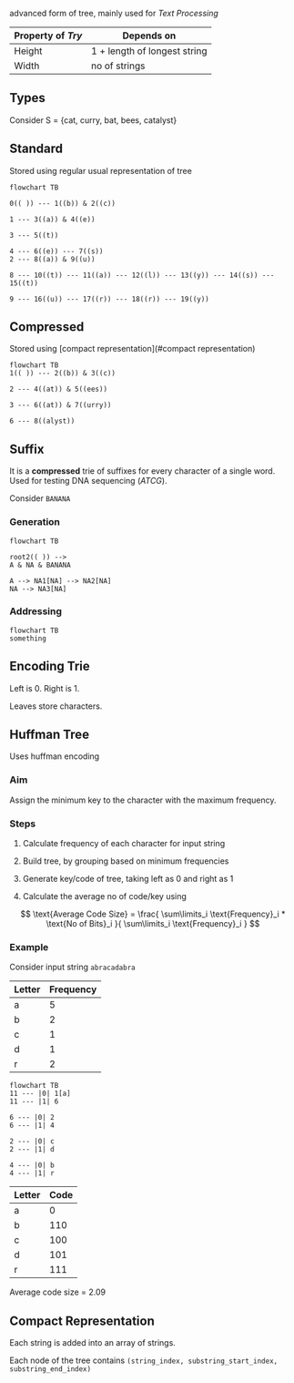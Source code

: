 advanced form of tree, mainly used for *Text Processing*

| Property of *Try* | Depends on                   |
| ----------------- | ---------------------------- |
| Height            | 1 + length of longest string |
| Width             | no of strings                |

## Types

Consider S = {cat, curry, bat, bees, catalyst}

## Standard

Stored using regular usual representation of tree

```mermaid
flowchart TB

0(( )) --- 1((b)) & 2((c))

1 --- 3((a)) & 4((e))

3 --- 5((t))

4 --- 6((e)) --- 7((s))
2 --- 8((a)) & 9((u))

8 --- 10((t)) --- 11((a)) --- 12((l)) --- 13((y)) --- 14((s)) --- 15((t))

9 --- 16((u)) --- 17((r)) --- 18((r)) --- 19((y))
```

## Compressed

Stored using [compact representation](#compact representation)

```mermaid
flowchart TB
1(( )) --- 2((b)) & 3((c))

2 --- 4((at)) & 5((ees))

3 --- 6((at)) & 7((urry))

6 --- 8((alyst))
```

## Suffix

It is a **compressed** trie of suffixes for every character of a single word. Used for testing DNA sequencing $(ATCG)$.

Consider `BANANA`

### Generation

```mermaid
flowchart TB

root2(( )) -->
A & NA & BANANA 

A --> NA1[NA] --> NA2[NA]
NA --> NA3[NA]
```

### Addressing

```mermaid
flowchart TB
something
```

## Encoding Trie

Left is 0. Right is 1.

Leaves store characters.

## Huffman Tree

Uses huffman encoding

### Aim

Assign the minimum key to the character with the maximum frequency.

### Steps

1. Calculate frequency of each character for input string

2. Build tree, by grouping based on minimum frequencies

3. Generate key/code of tree, taking left as 0 and right as 1

4. Calculate the average no of code/key using
   
$$
\text{Average Code Size} =
\frac{
\sum\limits_i \text{Frequency}_i * \text{No of Bits}_i
}{
\sum\limits_i \text{Frequency}_i
}
$$

### Example

Consider input string `abracadabra`

| Letter | Frequency |
| ------ | --------- |
| a      | 5         |
| b      | 2         |
| c      | 1         |
| d      | 1         |
| r      | 2         |

```mermaid
flowchart TB
11 --- |0| 1[a]
11 --- |1| 6

6 --- |0| 2
6 --- |1| 4

2 --- |0| c
2 --- |1| d

4 --- |0| b
4 --- |1| r
```

| Letter | Code |
| ------ | ---- |
| a      | 0    |
| b      | 110  |
| c      | 100  |
| d      | 101  |
| r      | 111  |

Average code size = 2.09

## Compact Representation

Each string is added into an array of strings.

Each node of the tree contains `(string_index, substring_start_index, substring_end_index)`

